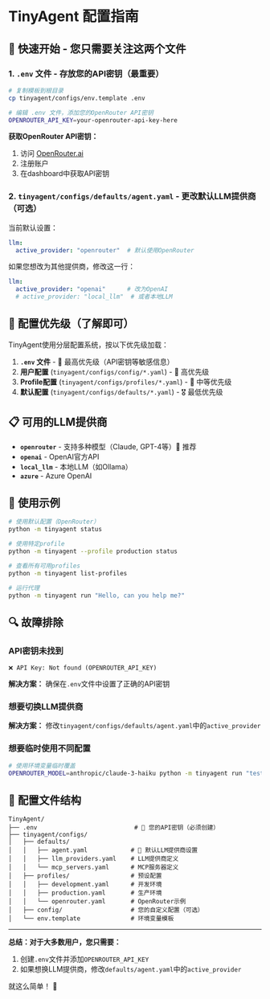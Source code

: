 # TinyAgent 配置指南

## 🎯 快速开始 - 您只需要关注这两个文件

### 1. `.env` 文件 - 存放您的API密钥（最重要）

```bash
# 复制模板到根目录
cp tinyagent/configs/env.template .env

# 编辑 .env 文件，添加您的OpenRouter API密钥
OPENROUTER_API_KEY=your-openrouter-api-key-here
```

**获取OpenRouter API密钥：**
1. 访问 [OpenRouter.ai](https://openrouter.ai/)
2. 注册账户
3. 在dashboard中获取API密钥

### 2. `tinyagent/configs/defaults/agent.yaml` - 更改默认LLM提供商（可选）

当前默认设置：
```yaml
llm:
  active_provider: "openrouter"  # 默认使用OpenRouter
```

如果您想改为其他提供商，修改这一行：
```yaml
llm:
  active_provider: "openai"      # 改为OpenAI
  # active_provider: "local_llm"  # 或者本地LLM
```

## 🔧 配置优先级（了解即可）

TinyAgent使用分层配置系统，按以下优先级加载：

1. **`.env` 文件** - 🥇 最高优先级（API密钥等敏感信息）
2. **用户配置** (`tinyagent/configs/config/*.yaml`) - 🥈 高优先级
3. **Profile配置** (`tinyagent/configs/profiles/*.yaml`) - 🥉 中等优先级
4. **默认配置** (`tinyagent/configs/defaults/*.yaml`) - 🎖️ 最低优先级

## 📋 可用的LLM提供商

- **`openrouter`** - 支持多种模型（Claude, GPT-4等）👑 推荐
- **`openai`** - OpenAI官方API
- **`local_llm`** - 本地LLM（如Ollama）
- **`azure`** - Azure OpenAI

## 🚀 使用示例

```bash
# 使用默认配置（OpenRouter）
python -m tinyagent status

# 使用特定profile
python -m tinyagent --profile production status

# 查看所有可用profiles
python -m tinyagent list-profiles

# 运行代理
python -m tinyagent run "Hello, can you help me?"
```

## 🔍 故障排除

### API密钥未找到
```
❌ API Key: Not found (OPENROUTER_API_KEY)
```
**解决方案：** 确保在`.env`文件中设置了正确的API密钥

### 想要切换LLM提供商
**解决方案：** 修改`tinyagent/configs/defaults/agent.yaml`中的`active_provider`

### 想要临时使用不同配置
```bash
# 使用环境变量临时覆盖
OPENROUTER_MODEL=anthropic/claude-3-haiku python -m tinyagent run "test"
```

## 📁 配置文件结构

```
TinyAgent/
├── .env                           # 🔑 您的API密钥（必须创建）
├── tinyagent/configs/
│   ├── defaults/
│   │   ├── agent.yaml            # 🎯 默认LLM提供商设置
│   │   ├── llm_providers.yaml    # LLM提供商定义
│   │   └── mcp_servers.yaml      # MCP服务器定义
│   ├── profiles/                 # 预设配置
│   │   ├── development.yaml      # 开发环境
│   │   ├── production.yaml       # 生产环境
│   │   └── openrouter.yaml       # OpenRouter示例
│   ├── config/                   # 您的自定义配置（可选）
│   └── env.template              # 环境变量模板
```

---

**总结：对于大多数用户，您只需要：**
1. 创建`.env`文件并添加`OPENROUTER_API_KEY`
2. 如果想换LLM提供商，修改`defaults/agent.yaml`中的`active_provider`

就这么简单！ 🎉 